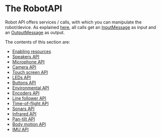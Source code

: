 # The RobotAPI

Robot API offers services / calls, with which you can manipulate the robot/device. As explained [here](messages.md), all calls get an [InputMessage](messages.md#inputmessage-class) as input and an [OutputMessage](messages.md#outputmessage-class) as output.

The contents of this section are:

- [Enabling resources](resources.md)
- [Speakers API](speakers.md)
- [Microphone API](microphone.md)
- [Camera API](camera.md)
- [Touch screen API](touchscreen.md)
- [LEDs API](leds.md)
- [Buttons API](buttons.md)
- [Environmental API](env.md)
- [Encoders API](encoders.md)
- [Line follower API](linefollower.md)
- [Time-of-flight API](tof.md)
- [Sonars API](sonars.md)
- [Infrared API](irs.md)
- [Pan-tilt API](pantilt.md)
- [Body motion API](motion.md)
- [IMU API](imu.md)
